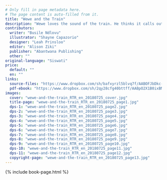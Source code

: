 ```yaml
---
# Only fill in page metadata here.
# The page content is auto-filled from it.
title: "Wewe and the Train"
description: "Wewe loves the sound of the train. He thinks it calls out his name each time it passes his house. One day, his mother has a surprise for him. What could it be?"
contributors:
  writer: "Busile Ndlovu"
  illustrator: "Shayne Capazorio"
  designer: "Leah Prinsloo"
  editor: "Alison Ziki"
  publisher: "Abantwana Publishing"
  other: ""
original-language: "Siswati"
price:
  default: ""
  en: ""
links:
  source-files: "https://www.dropbox.com/sh/bafxyrzl5blvq7f/AABOFJbDkc-z7zP46zomqVVta?dl=0"
  pdf-ebook: "https://www.dropbox.com/sh/2qy28cfg40bttff/AABpO2X1B0ixBMwn0eiyRm3Oa?dl=0"
images:
  cover: "wewe-and-the-train_RTR_en_20180725_cover.jpg"
  title-page: "wewe-and-the-train_RTR_en_20180725_page1.jpg"
  dps-1: "wewe-and-the-train_RTR_en_20180725_page2.jpg"
  dps-2: "wewe-and-the-train_RTR_en_20180725_page3.jpg"
  dps-3: "wewe-and-the-train_RTR_en_20180725_page4.jpg"
  dps-4: "wewe-and-the-train_RTR_en_20180725_page5.jpg"
  dps-5: "wewe-and-the-train_RTR_en_20180725_page6.jpg"
  dps-6: "wewe-and-the-train_RTR_en_20180725_page7.jpg"
  dps-7: "wewe-and-the-train_RTR_en_20180725_page8.jpg"
  dps-8: "wewe-and-the-train_RTR_en_20180725_page9.jpg"
  dps-9: "wewe-and-the-train_RTR_en_20180725_page10.jpg"
  dps-10: "wewe-and-the-train_RTR_en_20180725_page11.jpg"
  dps-11: "wewe-and-the-train_RTR_en_20180725_page12.jpg"
  copyright-page: "wewe-and-the-train_RTR_en_20180725_page13.jpg"
---
```


{% include book-page.html %}


